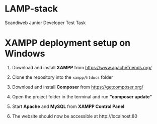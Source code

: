 # LAMP-stack
Scandiweb Junior Developer Test Task 

# XAMPP deployment setup on Windows
1) Download and install **XAMPP** from https://www.apachefriends.org/

2) Clone the repository into the `xampp/htdocs` folder

3) Download and install **Composer** from https://getcomposer.org/

4) Open the project folder in the terminal and run **"composer update"**

5) Start **Apache** and **MySQL** from **XAMPP Control Panel**

6) The website should now be accessible at http://localhost:80
